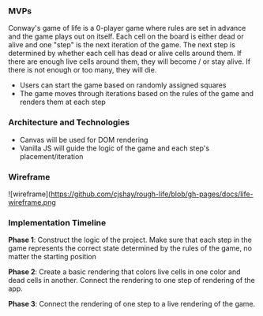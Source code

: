 

### MVPs

Conway's game of life is a 0-player game where rules are set in advance and the game plays out on itself. Each cell on the board is either dead or alive and one "step" is the next iteration of the game. The next step is determined by whether each cell has dead or alive cells around them. If there are enough live cells around them, they will become / or stay alive. If there is not enough or too many, they will die.

- Users can start the game based on randomly assigned squares
- The game moves through iterations based on the rules of the game and renders them at each step

### Architecture and Technologies

- Canvas will be used for DOM rendering
- Vanilla JS will guide the logic of the game and each step's placement/iteration

### Wireframe

![wireframe](https://github.com/cjshay/rough-life/blob/gh-pages/docs/life-wireframe.png

### Implementation Timeline

**Phase 1**: Construct the logic of the project. Make sure that each step in the game represents the correct state determined by the rules of the game, no matter the starting position

**Phase 2**: Create a basic rendering that colors live cells in one color and dead cells in another. Connect the rendering to one step of rendering of the app.

**Phase 3**: Connect the rendering of one step to a live rendering of the game.
